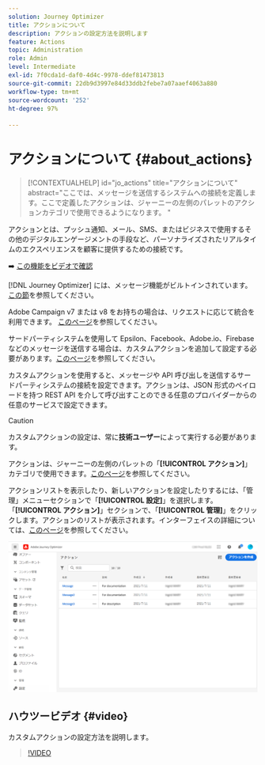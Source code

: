 ```yaml
---
solution: Journey Optimizer
title: アクションについて
description: アクションの設定方法を説明します
feature: Actions
topic: Administration
role: Admin
level: Intermediate
exl-id: 7f0cda1d-daf0-4d4c-9978-ddef81473813
source-git-commit: 22db9d3997e84d33ddb2febe7a07aaef4063a880
workflow-type: tm+mt
source-wordcount: '252'
ht-degree: 97%

---
```


# アクションについて {#about_actions}

>[!CONTEXTUALHELP]
>id="jo_actions"
>title="アクションについて"
>abstract="ここでは、メッセージを送信するシステムへの接続を定義します。ここで定義したアクションは、ジャーニーの左側のパレットのアクションカテゴリで使用できるようになります。 "

アクションとは、プッシュ通知、メール、SMS、またはビジネスで使用するその他のデジタルエンゲージメントの手段など、パーソナライズされたリアルタイムのエクスペリエンスを顧客に提供するための接続です。

➡️ [この機能をビデオで確認](#video)

[!DNL Journey Optimizer] には、メッセージ機能がビルトインされています。
[この節](../messages/get-started-content.md)を参照してください。

Adobe Campaign v7 または v8 をお持ちの場合は、リクエストに応じて統合を利用できます。 [このページ](../action/acc-action.md)を参照してください。

サードパーティシステムを使用して Epsilon、Facebook、Adobe.io、Firebase などのメッセージを送信する場合は、カスタムアクションを追加して設定する必要があります。[このページ](../action/about-custom-action-configuration.md)を参照してください。

カスタムアクションを使用すると、メッセージや API 呼び出しを送信するサードパーティシステムの接続を設定できます。アクションは、JSON 形式のペイロードを持つ REST API を介して呼び出すことのできる任意のプロバイダーからの任意のサービスで設定できます。

>[!CAUTION]
>
>カスタムアクションの設定は、常に&#x200B;**技術ユーザー**&#x200B;によって実行する必要があります。

アクションは、ジャーニーの左側のパレットの「**[!UICONTROL アクション]**」カテゴリで使用できます。[このページ](../building-journeys/about-journey-activities.md#action-activities)を参照してください。

アクションリストを表示したり、新しいアクションを設定したりするには、「管理」メニューセクションで「**[!UICONTROL 設定]**」を選択します。 「**[!UICONTROL アクション]**」セクションで、「**[!UICONTROL 管理]**」をクリックします。アクションのリストが表示されます。インターフェイスの詳細については、[このページ](../start/user-interface.md)を参照してください。

![](assets/custom1.png)

## ハウツービデオ {#video}

カスタムアクションの設定方法を説明します。

>[!VIDEO](https://video.tv.adobe.com/v/334257?quality=12)
